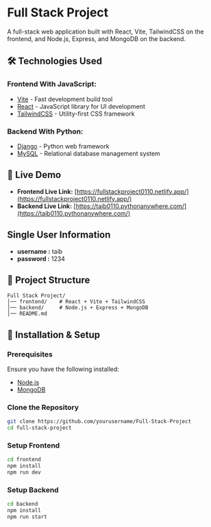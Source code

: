 # Full Stack Project

A full-stack web application built with React, Vite, TailwindCSS on the frontend, and Node.js, Express, and MongoDB on the backend.

## 🛠 Technologies Used

### Frontend With JavaScript:
- [Vite](https://vitejs.dev/) - Fast development build tool
- [React](https://react.dev/) - JavaScript library for UI development
- [TailwindCSS](https://tailwindcss.com/) - Utility-first CSS framework

### Backend With Python:
- [Django](https://www.djangoproject.com/) - Python web framework
- [MySQL](https://www.mysql.com/) - Relational database management system

## 🚀 Live Demo

- **Frontend Live Link:** [https://fullstackproject0110.netlify.app/](https://fullstackproject0110.netlify.app/)
- **Backend Live Link:** [https://taib0110.pythonanywhere.com/](https://taib0110.pythonanywhere.com/)

## Single User Information
- **username :** taib
- **password :** 1234

## 📂 Project Structure

```
Full Stack Project/
│── frontend/    # React + Vite + TailwindCSS
│── backend/     # Node.js + Express + MongoDB
│── README.md
```

## 🔧 Installation & Setup

### Prerequisites
Ensure you have the following installed:
- [Node.js](https://nodejs.org/)
- [MongoDB](https://www.mongodb.com/)

### Clone the Repository
```sh
git clone https://github.com/yourusername/Full-Stack-Project
cd full-stack-project
```

### Setup Frontend
```sh
cd frontend
npm install
npm run dev
```

### Setup Backend
```sh
cd backend
npm install
npm run start
```